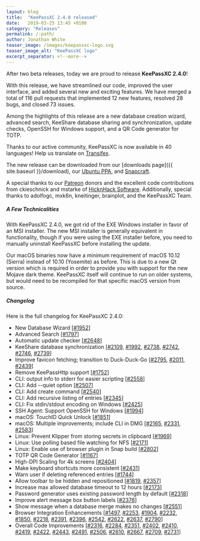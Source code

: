 ```yaml
---
layout: blog
title:  "KeePassXC 2.4.0 released"
date:   2019-03-25 13:45 +0100
category: "Releases"
permalink: /:path/
author: Jonathan White
teaser_image: /images/keepassxc-logo.svg
teaser_image_alt: "KeePassXC logo"
excerpt_separator: <!--more-->
---
```


After two beta releases, today we are proud to release **KeePassXC 2.4.0**!

With this release, we have streamlined our code, improved the user interface,
and added several new and exciting features. We have merged a total of 116 pull
requests that implemented 12 new features, resolved 28 bugs, and closed 73 issues.

Among the highlights of this release are a new database creation wizard, advanced
search, KeeShare database sharing and synchronization, update checks, OpenSSH for
Windows support, and a QR Code generator for TOTP.

Thanks to our active community, KeePassXC is now available in 40 languages!
Help us translate on [Transifex](https://www.transifex.com/keepassxc/keepassxc/).

<!--more-->

The new release can be downloaded from our
[downloads page]({{ site.baseurl }}/download), our
[Ubuntu PPA](https://launchpad.net/~phoerious/+archive/ubuntu/keepassxc/),
and [Snapcraft](https://snapcraft.io/keepassxc/).

A special thanks to our [Patreon](https://patreon.com/keepassxc) donors and the
excellent code contributions from ckieschnick and mstarke of
[HicknHack Software](https://www.hicknhack-software.com).
Additionally, special thanks to adolfogc, mxk6n, kneitinger, brainplot, and the
KeePassXC Team.

<h5 id="technicalities" style="clear: left">A Few Technicalities</h5>

With KeePassXC 2.4.0, we got rid of the EXE Windows installer in
favor of an MSI installer. The new MSI installer is generally equivalent
in functionality, though if you were using the EXE installer before,
you need to manually uninstall KeePassXC before installing the update.

Our macOS binaries now have a minimum requirement of macOS 10.12 (Sierra)
instead of 10.10 (Yosemite) as before. This is due to a new Qt version
which is required in order to provide you with support for the new Mojave
dark theme. KeePassXC itself will continue to run on older systems, but
would need to be recompiled for that specific macOS version from source.

<h5 id="changelog" style="clear: left">Changelog</h5>

Here is the full changelog for KeePassXC 2.4.0:

- New Database Wizard [[#1952](https://github.com/keepassxreboot/keepassxc/issues/1952)]
- Advanced Search [[#1797](https://github.com/keepassxreboot/keepassxc/issues/1797)]
- Automatic update checker [[#2648](https://github.com/keepassxreboot/keepassxc/issues/2648)]
- KeeShare database synchronization [[#2109](https://github.com/keepassxreboot/keepassxc/issues/2109), [#1992](https://github.com/keepassxreboot/keepassxc/issues/1992), [#2738](https://github.com/keepassxreboot/keepassxc/issues/2738), [#2742](https://github.com/keepassxreboot/keepassxc/issues/2742), [#2746](https://github.com/keepassxreboot/keepassxc/issues/2746), [#2739](https://github.com/keepassxreboot/keepassxc/issues/2739)]
- Improve favicon fetching; transition to Duck-Duck-Go [[#2795](https://github.com/keepassxreboot/keepassxc/issues/2795), [#2011](https://github.com/keepassxreboot/keepassxc/issues/2011), [#2439](https://github.com/keepassxreboot/keepassxc/issues/2439)]
- Remove KeePassHttp support [[#1752](https://github.com/keepassxreboot/keepassxc/issues/1752)]
- CLI: output info to stderr for easier scripting [[#2558](https://github.com/keepassxreboot/keepassxc/issues/2558)]
- CLI: Add --quiet option [[#2507](https://github.com/keepassxreboot/keepassxc/issues/2507)]
- CLI: Add create command [[#2540](https://github.com/keepassxreboot/keepassxc/issues/2540)]
- CLI: Add recursive listing of entries [[#2345](https://github.com/keepassxreboot/keepassxc/issues/2345)]
- CLI: Fix stdin/stdout encoding on Windows [[#2425](https://github.com/keepassxreboot/keepassxc/issues/2425)]
- SSH Agent: Support OpenSSH for Windows [[#1994](https://github.com/keepassxreboot/keepassxc/issues/1994)]
- macOS: TouchID Quick Unlock [[#1851](https://github.com/keepassxreboot/keepassxc/issues/1851)]
- macOS: Multiple improvements; include CLI in DMG [[#2165](https://github.com/keepassxreboot/keepassxc/issues/2165), [#2331](https://github.com/keepassxreboot/keepassxc/issues/2331), [#2583](https://github.com/keepassxreboot/keepassxc/issues/2583)]
- Linux: Prevent Klipper from storing secrets in clipboard [[#1969](https://github.com/keepassxreboot/keepassxc/issues/1969)]
- Linux: Use polling based file watching for NFS [[#2171](https://github.com/keepassxreboot/keepassxc/issues/2171)]
- Linux: Enable use of browser plugin in Snap build [[#2802](https://github.com/keepassxreboot/keepassxc/issues/2802)]
- TOTP QR Code Generator [[#1167](https://github.com/keepassxreboot/keepassxc/issues/1167)]
- High-DPI Scaling for 4k screens [[#2404](https://github.com/keepassxreboot/keepassxc/issues/2404)]
- Make keyboard shortcuts more consistent [[#2431](https://github.com/keepassxreboot/keepassxc/issues/2431)]
- Warn user if deleting referenced entries [[#1744](https://github.com/keepassxreboot/keepassxc/issues/1744)]
- Allow toolbar to be hidden and repositioned [[#1819](https://github.com/keepassxreboot/keepassxc/issues/1819), [#2357](https://github.com/keepassxreboot/keepassxc/issues/2357)]
- Increase max allowed database timeout to 12 hours [[#2173](https://github.com/keepassxreboot/keepassxc/issues/2173)]
- Password generator uses existing password length by default [[#2318](https://github.com/keepassxreboot/keepassxc/issues/2318)]
- Improve alert message box button labels [[#2376](https://github.com/keepassxreboot/keepassxc/issues/2376)]
- Show message when a database merge makes no changes [[#2551](https://github.com/keepassxreboot/keepassxc/issues/2551)]
- Browser Integration Enhancements [[#1497](https://github.com/keepassxreboot/keepassxc/issues/1497), [#2253](https://github.com/keepassxreboot/keepassxc/issues/2253), [#1904](https://github.com/keepassxreboot/keepassxc/issues/1904), [#2232](https://github.com/keepassxreboot/keepassxc/issues/2232), [#1850](https://github.com/keepassxreboot/keepassxc/issues/1850), [#2218](https://github.com/keepassxreboot/keepassxc/issues/2218), [#2391](https://github.com/keepassxreboot/keepassxc/issues/2391), [#2396](https://github.com/keepassxreboot/keepassxc/issues/2396), [#2542](https://github.com/keepassxreboot/keepassxc/issues/2542), [#2622](https://github.com/keepassxreboot/keepassxc/issues/2622), [#2637](https://github.com/keepassxreboot/keepassxc/issues/2637), [#2790](https://github.com/keepassxreboot/keepassxc/issues/2790)]
- Overall Code Improvements [[#2316](https://github.com/keepassxreboot/keepassxc/issues/2316), [#2284](https://github.com/keepassxreboot/keepassxc/issues/2284), [#2351](https://github.com/keepassxreboot/keepassxc/issues/2351), [#2402](https://github.com/keepassxreboot/keepassxc/issues/2402), [#2410](https://github.com/keepassxreboot/keepassxc/issues/2410), [#2419](https://github.com/keepassxreboot/keepassxc/issues/2419), [#2422](https://github.com/keepassxreboot/keepassxc/issues/2422), [#2443](https://github.com/keepassxreboot/keepassxc/issues/2443), [#2491](https://github.com/keepassxreboot/keepassxc/issues/2491), [#2506](https://github.com/keepassxreboot/keepassxc/issues/2506), [#2610](https://github.com/keepassxreboot/keepassxc/issues/2610), [#2667](https://github.com/keepassxreboot/keepassxc/issues/2667), [#2709](https://github.com/keepassxreboot/keepassxc/issues/2709), [#2731](https://github.com/keepassxreboot/keepassxc/issues/2731)]
